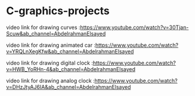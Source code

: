 # C-graphics-projects
video link for drawing curves :https://www.youtube.com/watch?v=30Tjan-Scuw&ab_channel=AbdelrahmanElsayed

video link for drawing animated car :https://www.youtube.com/watch?v=YRQLnXegKfw&ab_channel=AbdelrahmanElsayed

video link for drawing digital clock :https://www.youtube.com/watch?v=HWB_YoRHn-4&ab_channel=AbdelrahmanElsayed

video link for drawing analog clock :https://www.youtube.com/watch?v=DHzJtyAJ6IA&ab_channel=AbdelrahmanElsayed
